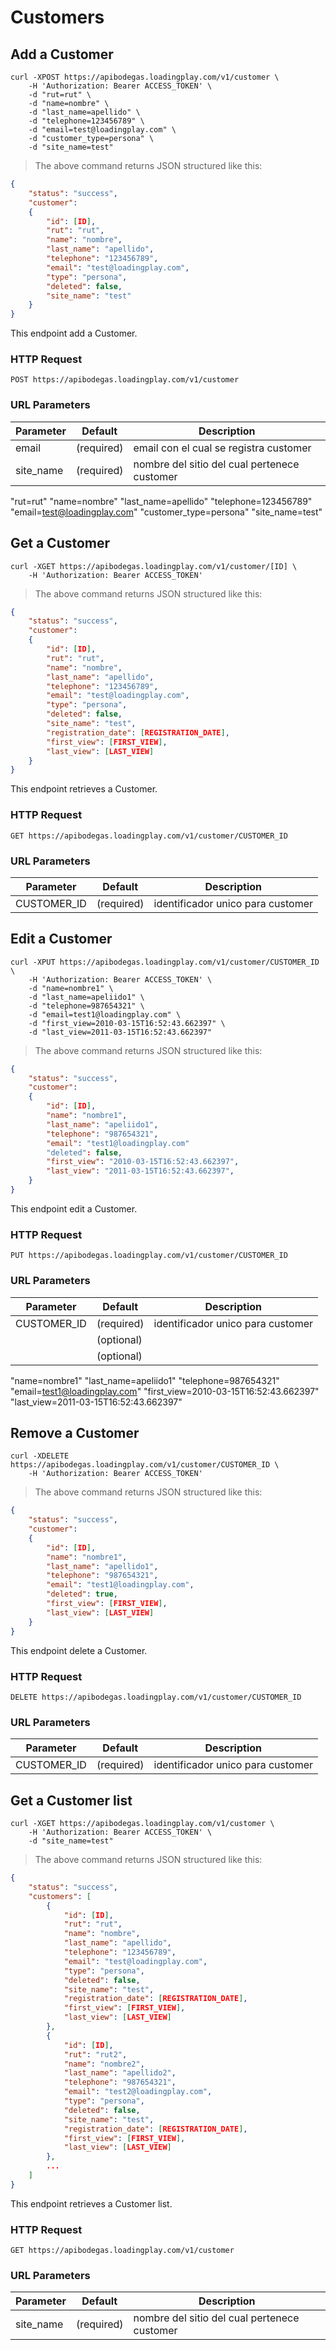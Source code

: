 # Customers

## Add a Customer

```shell
curl -XPOST https://apibodegas.loadingplay.com/v1/customer \
    -H 'Authorization: Bearer ACCESS_TOKEN' \
    -d "rut=rut" \
    -d "name=nombre" \
    -d "last_name=apellido" \
    -d "telephone=123456789" \
    -d "email=test@loadingplay.com" \
    -d "customer_type=persona" \
    -d "site_name=test"
```

> The above command returns JSON structured like this:

```json
{
    "status": "success",
    "customer":
    {
        "id": [ID],
        "rut": "rut",
        "name": "nombre",
        "last_name": "apellido",
        "telephone": "123456789",
        "email": "test@loadingplay.com",
        "type": "persona",
        "deleted": false,
        "site_name": "test"
    }
}
```

This endpoint add a Customer.

### HTTP Request

`POST https://apibodegas.loadingplay.com/v1/customer`

### URL Parameters

Parameter | Default    | Description
--------- | ---------- | -----------
email     | (required) | email con el cual se registra customer
site_name | (required) | nombre del sitio del cual pertenece customer
"rut=rut"
"name=nombre"
"last_name=apellido"
"telephone=123456789"
"email=test@loadingplay.com"
"customer_type=persona"
"site_name=test"




## Get a Customer

```shell
curl -XGET https://apibodegas.loadingplay.com/v1/customer/[ID] \
    -H 'Authorization: Bearer ACCESS_TOKEN'
```

> The above command returns JSON structured like this:

```json
{
    "status": "success",
    "customer":
    {
        "id": [ID],
        "rut": "rut",
        "name": "nombre",
        "last_name": "apellido",
        "telephone": "123456789",
        "email": "test@loadingplay.com",
        "type": "persona",
        "deleted": false,
        "site_name": "test",
        "registration_date": [REGISTRATION_DATE],
        "first_view": [FIRST_VIEW],
        "last_view": [LAST_VIEW]
    }
}
```

This endpoint retrieves a Customer.

### HTTP Request

`GET https://apibodegas.loadingplay.com/v1/customer/CUSTOMER_ID`

### URL Parameters

Parameter   | Default    | Description
----------- | ---------- | -----------
CUSTOMER_ID | (required) | identificador unico para customer





## Edit a Customer

```shell
curl -XPUT https://apibodegas.loadingplay.com/v1/customer/CUSTOMER_ID \
    -H 'Authorization: Bearer ACCESS_TOKEN' \
    -d "name=nombre1" \
    -d "last_name=apeliido1" \
    -d "telephone=987654321" \
    -d "email=test1@loadingplay.com" \
    -d "first_view=2010-03-15T16:52:43.662397" \
    -d "last_view=2011-03-15T16:52:43.662397"
```

> The above command returns JSON structured like this:

```json
{
    "status": "success",
    "customer": 
    {
        "id": [ID],
        "name": "nombre1",
        "last_name": "apeliido1",
        "telephone": "987654321",
        "email": "test1@loadingplay.com"
        "deleted": false,
        "first_view": "2010-03-15T16:52:43.662397",
        "last_view": "2011-03-15T16:52:43.662397",
    }
}
```

This endpoint edit a Customer.

### HTTP Request

`PUT https://apibodegas.loadingplay.com/v1/customer/CUSTOMER_ID`

### URL Parameters

Parameter   | Default    | Description
----------- | ---------- | -----------
CUSTOMER_ID | (required) | identificador unico para customer
       | (optional) | 
       | (optional) | 
"name=nombre1"
"last_name=apeliido1"
"telephone=987654321"
"email=test1@loadingplay.com"
"first_view=2010-03-15T16:52:43.662397"
"last_view=2011-03-15T16:52:43.662397"



## Remove a Customer

```shell
curl -XDELETE https://apibodegas.loadingplay.com/v1/customer/CUSTOMER_ID \
    -H 'Authorization: Bearer ACCESS_TOKEN'
```

> The above command returns JSON structured like this:

```json
{
    "status": "success",
    "customer":
    {
        "id": [ID],
        "name": "nombre1",
        "last_name": "apellido1",
        "telephone": "987654321",
        "email": "test1@loadingplay.com",
        "deleted": true,
        "first_view": [FIRST_VIEW],
        "last_view": [LAST_VIEW]
    }
}
```

This endpoint delete a Customer.

### HTTP Request

`DELETE https://apibodegas.loadingplay.com/v1/customer/CUSTOMER_ID`

### URL Parameters

Parameter   | Default    | Description
----------- | ---------- | -----------
CUSTOMER_ID | (required) | identificador unico para customer




## Get a Customer list

```shell
curl -XGET https://apibodegas.loadingplay.com/v1/customer \
    -H 'Authorization: Bearer ACCESS_TOKEN' \
    -d "site_name=test"
```

> The above command returns JSON structured like this:

```json
{
    "status": "success",
    "customers": [
        {
            "id": [ID],
            "rut": "rut",
            "name": "nombre",
            "last_name": "apellido",
            "telephone": "123456789",
            "email": "test@loadingplay.com",
            "type": "persona",
            "deleted": false,
            "site_name": "test",
            "registration_date": [REGISTRATION_DATE],
            "first_view": [FIRST_VIEW],
            "last_view": [LAST_VIEW]
        },
        {
            "id": [ID],
            "rut": "rut2",
            "name": "nombre2",
            "last_name": "apellido2",
            "telephone": "987654321",
            "email": "test2@loadingplay.com",
            "type": "persona",
            "deleted": false,
            "site_name": "test",
            "registration_date": [REGISTRATION_DATE],
            "first_view": [FIRST_VIEW],
            "last_view": [LAST_VIEW]
        },
        ...
    ]
}
```

This endpoint retrieves a Customer list.

### HTTP Request

`GET https://apibodegas.loadingplay.com/v1/customer`

### URL Parameters

Parameter | Default    | Description
--------- | ---------- | -----------
site_name | (required) | nombre del sitio del cual pertenece customer
